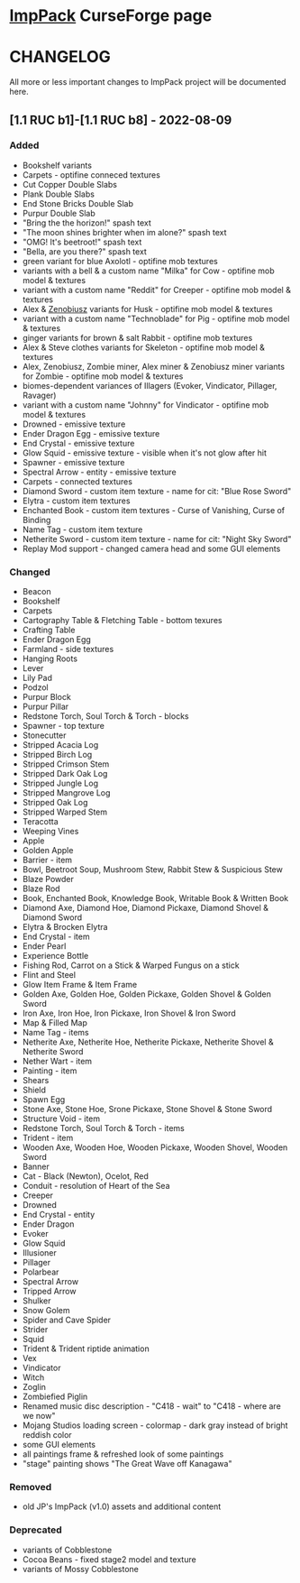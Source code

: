 # [ImpPack](https://www.curseforge.com/minecraft/texture-packs/jps-imppack) CurseForge page

# CHANGELOG
All more or less important changes to ImpPack project will be documented here.

## [1.1 RUC b1]-[1.1 RUC b8] - 2022-08-09

### Added
- Bookshelf variants
- Carpets - optifine conneced textures
- Cut Copper Double Slabs
- Plank Double Slabs
- End Stone Bricks Double Slab
- Purpur Double Slab
- "Bring the the horizon!" spash text
- "The moon shines brighter when im alone?" spash text
- "OMG! It's beetroot!" spash text
- "Bella, are you there?" spash text
- green variant for blue Axolotl - optifine mob textures
- variants with a bell & a custom name "Milka" for Cow - optifine mob model & textures
- variant with a custom name "Reddit" for Creeper - optifine mob model & textures
- Alex & [Zenobiusz](https://twitter.com/mattwolsky) variants for Husk - optifine mob model & textures
- variant with a custom name "Technoblade" for Pig - optifine mob model & textures
- ginger variants for brown & salt Rabbit - optifine mob textures
- Alex & Steve clothes variants for Skeleton - optifine mob model & textures
- Alex, Zenobiusz, Zombie miner, Alex miner & Zenobiusz miner variants for Zombie - optifine mob model & textures
- biomes-dependent variances of Illagers (Evoker, Vindicator, Pillager, Ravager)
- variant with a custom name "Johnny" for Vindicator - optifine mob model & textures
- Drowned - emissive texture
- Ender Dragon Egg - emissive texture
- End Crystal - emissive texture
- Glow Squid - emissive texture - visible when it's not glow after hit
- Spawner - emissive texture
- Spectral Arrow - entity - emissive texture
- Carpets - connected textures
- Diamond Sword - custom item texture - name for cit: "Blue Rose Sword"
- Elytra - custom item textures
- Enchanted Book - custom item textures - Curse of Vanishing, Curse of Binding
- Name Tag - custom item texture
- Netherite Sword - custom item texture - name for cit: "Night Sky Sword"
- Replay Mod support - changed camera head and some GUI elements

### Changed
- Beacon
- Bookshelf
- Carpets
- Cartography Table & Fletching Table - bottom texures
- Crafting Table
- Ender Dragon Egg
- Farmland - side textures
- Hanging Roots 
- Lever
- Lily Pad
- Podzol
- Purpur Block
- Purpur Pillar
- Redstone Torch, Soul Torch & Torch - blocks
- Spawner - top texture
- Stonecutter
- Stripped Acacia Log
- Stripped Birch Log
- Stripped Crimson Stem
- Stripped Dark Oak Log
- Stripped Jungle Log
- Stripped Mangrove Log
- Stripped Oak Log
- Stripped Warped Stem
- Teracotta
- Weeping Vines
- Apple
- Golden Apple
- Barrier - item
- Bowl, Beetroot Soup, Mushroom Stew, Rabbit Stew & Suspicious Stew
- Blaze Powder
- Blaze Rod
- Book, Enchanted Book, Knowledge Book, Writable Book & Written Book
- Diamond Axe, Diamond Hoe, Diamond Pickaxe, Diamond Shovel & Diamond Sword
- Elytra & Brocken Elytra
- End Crystal - item
- Ender Pearl
- Experience Bottle
- Fishing Rod, Carrot on a Stick & Warped Fungus on a stick
- Flint and Steel
- Glow Item Frame & Item Frame
- Golden Axe, Golden Hoe, Golden Pickaxe, Golden Shovel & Golden Sword
- Iron Axe, Iron Hoe, Iron Pickaxe, Iron Shovel & Iron Sword
- Map & Filled Map
- Name Tag - items
- Netherite Axe, Netherite Hoe, Netherite Pickaxe, Netherite Shovel & Netherite Sword
- Nether Wart - item
- Painting - item
- Shears
- Shield
- Spawn Egg
- Stone Axe, Stone Hoe, Srone Pickaxe, Stone Shovel & Stone Sword
- Structure Void - item
- Redstone Torch, Soul Torch & Torch - items
- Trident - item
- Wooden Axe, Wooden Hoe, Wooden Pickaxe, Wooden Shovel, Wooden Sword
- Banner
- Cat - Black (Newton), Ocelot, Red
- Conduit - resolution of Heart of the Sea
- Creeper
- Drowned
- End Crystal - entity
- Ender Dragon
- Evoker
- Glow Squid
- Illusioner
- Pillager
- Polarbear
- Spectral Arrow
- Tripped Arrow
- Shulker
- Snow Golem
- Spider and Cave Spider
- Strider
- Squid
- Trident & Trident riptide animation
- Vex
- Vindicator
- Witch
- Zoglin
- Zombiefied Piglin
- Renamed music disc description - "C418 - wait" to "C418 - where are we now" 
- Mojang Studios loading screen - colormap - dark gray instead of bright reddish color 
- some GUI elements
- all paintings frame & refreshed look of some paintings
- "stage" painting shows "The Great Wave off Kanagawa"

### Removed
- old JP's ImpPack (v1.0) assets and additional content

### Deprecated
- variants of Cobblestone
- Cocoa Beans - fixed stage2 model and texture
- variants of Mossy Cobblestone

